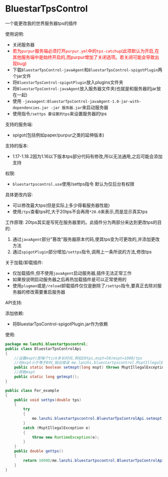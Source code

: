 # BluestarTpsControl
一个能更改我的世界服务器tps的插件

使用说明:
- 关闭服务器
- <font color=Red>若为```purpur```服务端必须打开```purpur.yml```中的```tps-catchup```(此项默认为开启,在其他服务端中是始终开启的,而purpur增加了关闭选项。若关闭可能会导致出现bug)</font>
- 下载```BluestarTpsControl-javaAgent```和```BluestarTpsControl-spigotPlugin```两个jar文件
- 将```BluestarTpsControl-spigotPlugin```放入plugins文件夹
- 将```BluestarTpsControl-javaAgent```放入服务器文件夹(也就是和服务器的jar放在一起)
- 使用 ```-javaagent:BluestarTpsControl-javaAgent-1.0-jar-with-dependencies.jar -jar 服务器.jar```来启动服务器
- 使用指令```/settps 要设置的tps```来设置服务器的tps

支持的服务端:
- spigot(包括例如paper/purpur之类的延伸版本)

支持的版本:
- 1.17-1.18.2因为1.16以下版本tps部分代码有修改,所以无法通用,之后可能会添加支持

权限:
- ```bluestartpscontrol.use```使用/settps指令
默认为仅后台有权限

具体更改内容:
- 可以修改最大tps(但是实际上多少得看服务器性能)
- 使用```/tps```查看tps时,大于20tps不会再用```*20.0```来表示,而是显示真实tps

工作原理:
20tps其实是写死在服务器里的。此插件分为两部分来达到更改tps的目的:
1. 通过```javaAgent```部分"篡改"服务器原本代码,使其tps变为可更改的,并添加更改方法
2. 通过```spigotPlugin```部分增加```/settps```指令,调用上一条所说的方法,修改tps

关于加载/卸载插件:
- 仅加载插件,但不使用```javaAgent```启动服务器,插件无法正常工作
- 如果按说明启动服务器之后再热加载插件是可以正常使用的
- 使用```plugman```或是```/reload```卸载插件仅仅是删除了```/settps```指令,要真正去除对服务器的修改需要重启服务器

API支持:

添加依赖:
- 将BluestarTpsControl-spigotPlugin.jar作为依赖

使用:
```java
package me.lanzhi.bluestartpscontrol;
public class BluestarTpsControlApi
{ 
    //设置mspt(即每个tick多长时间,例如20tps,mspt=50)mspt=1000/tps
    //在mspt小于等于0时,抛出错误 me.lanzhi.bluestartpscontrol.MsptIllegalException ;
    public static boolean setmspt(long mspt) throws MsptIllegalException;
    //获取mspt
    public static long getmspt();
}

public class For_example
{
    public void settps(double tps)
    {
        try
        {
            me.lanzhi.bluestartpscontrol.BluestarTpsControlApi.setmspt((long)(1000D/tps));
        }
        catch (MsptIllegalException e)
        {
            throw new RuntimeException(e);
        }
    }
    public double gettps()
    {
        return 1000D/me.lanzhi.bluestartpscontrol.BluestarTpsControlApi.getmspt();
    }
}
```